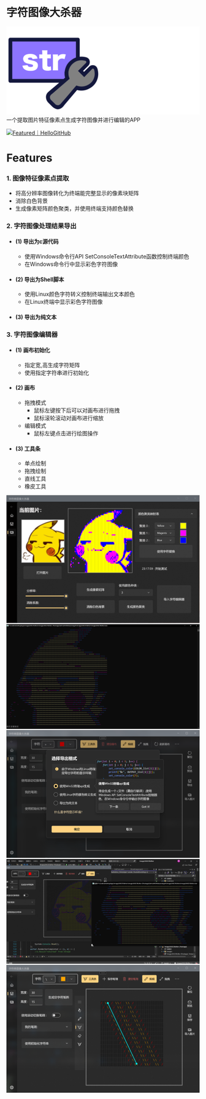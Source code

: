 # 字符图像大杀器
![](Logo.png)
一个提取图片特征像素点生成字符图像并进行编辑的APP

<a href="https://hellogithub.com/repository/ead6a822bd02407fa31ecf001ae3e5dd" target="_blank"><img src="https://abroad.hellogithub.com/v1/widgets/recommend.svg?rid=ead6a822bd02407fa31ecf001ae3e5dd&claim_uid=aq6Eu2jX7AHBKGe" alt="Featured｜HelloGitHub" style="width: 250px; height: 54px;" width="250" height="54" /></a>

# Features


### 1. 图像特征像素点提取
- 将高分辨率图像转化为终端能完整显示的像素块矩阵
- 消除白色背景
- 生成像素矩阵颜色聚类，并使用终端支持颜色替换

### 2. 字符图像处理结果导出

- #### (1) 导出为c源代码
  - 使用Windows命令行API SetConsoleTextAttribute函数控制终端颜色
  - 在Windows命令行中显示彩色字符图像
- #### (2) 导出为Shell脚本
  - 使用Linux颜色字符转义控制终端输出文本颜色
  - 在Linux终端中显示彩色字符图像
- #### (3) 导出为纯文本

### 3. 字符图像编辑器
- #### (1) 画布初始化
  - 指定宽,高生成字符矩阵
  - 使用指定字符串进行初始化
- #### (2) 画布
  - 拖拽模式
    - 鼠标左键按下后可以对画布进行拖拽
    - 鼠标滚轮滚动对画布进行缩放
  - 编辑模式
    - 鼠标左键点击进行绘图操作
- #### (3) 工具条
  - 单点绘制
  - 拖拽绘制
  - 直线工具
  - 橡皮工具


![](1.png)
![](2.png)
![](3.png)
![](4.png)
![](5.png)
